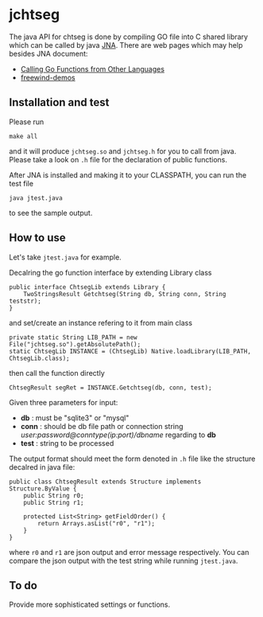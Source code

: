 jchtseg
===

The java API for chtseg is done by compiling GO file into C shared library which can be called by java [JNA](https://github.com/java-native-access/jna). There are web pages which may help besides JNA document:

* [Calling Go Functions from Other Languages](https://medium.com/learning-the-go-programming-language/calling-go-functions-from-other-languages-4c7d8bcc69bf)
* [freewind-demos](https://github.com/freewind-demos/call-go-function-from-java-demo)


## Installation and test

Please run

```
make all
```
and it will produce `jchtseg.so` and `jchtseg.h` for you to call from java. Please take a look on `.h` file for the declaration of public functions.

After JNA is installed and making it to your CLASSPATH, you can run the test file

```
java jtest.java
```

to see the sample output.

## How to use

Let's take `jtest.java` for example.

Decalring the go function interface by extending Library class

```
public interface ChtsegLib extends Library {
    TwoStringsResult Getchtseg(String db, String conn, String teststr);
}
```

and set/create an instance refering to it from main class

```
private static String LIB_PATH = new File("jchtseg.so").getAbsolutePath();
static ChtsegLib INSTANCE = (ChtsegLib) Native.loadLibrary(LIB_PATH, ChtsegLib.class);
```

then call the function directly

```
ChtsegResult segRet = INSTANCE.Getchtseg(db, conn, test);
```
Given three parameters for input:

* **db** : must be "sqlite3" or "mysql"
* **conn** : should be db file path or connection string *user:password@conntype(ip:port)/dbname* regarding to **db**
* **test** : string to be processed

The output format should meet the form denoted in `.h` file like the structure decalred in java file:

```
public class ChtsegResult extends Structure implements Structure.ByValue {
    public String r0;
    public String r1;

    protected List<String> getFieldOrder() {
        return Arrays.asList("r0", "r1");
    }
}
```
where `r0` and `r1` are json output and error message respectively. You can compare the json output with the test string while running `jtest.java`.

## To do

Provide more sophisticated settings or functions.
